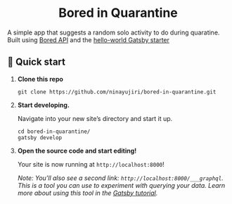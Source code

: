 <h1 align="center">
  Bored in Quarantine
</h1>

A simple app that suggests a random solo activity to do during quaratine. Built using [Bored API](https://www.boredapi.com/) and the [hello-world Gatsby starter](https://github.com/gatsbyjs/gatsby-starter-hello-world)

## 🚀 Quick start

1.  **Clone this repo**

    ```shell
    git clone https://github.com/ninayujiri/bored-in-quarantine.git
    ```

2.  **Start developing.**

    Navigate into your new site’s directory and start it up.

    ```shell
    cd bored-in-quarantine/
    gatsby develop
    ```

3.  **Open the source code and start editing!**

    Your site is now running at `http://localhost:8000`!

    _Note: You'll also see a second link: _`http://localhost:8000/___graphql`_. This is a tool you can use to experiment with querying your data. Learn more about using this tool in the [Gatsby tutorial](https://www.gatsbyjs.org/tutorial/part-five/#introducing-graphiql)._
